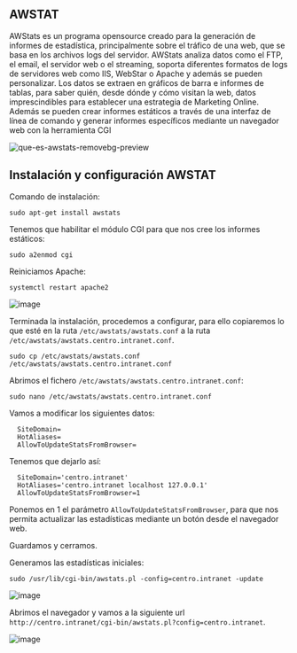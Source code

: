 ## AWSTAT

AWStats es un programa opensource creado para la generación de informes de estadística, principalmente sobre el tráfico de una web, que se basa en los archivos logs del servidor. AWStats analiza datos como el FTP, el email, el servidor web o el streaming, soporta diferentes formatos de logs de servidores web como IIS, WebStar o Apache y además se pueden personalizar. Los datos se extraen en gráficos de barra e informes de tablas, para saber quién, desde dónde y cómo visitan la web, datos imprescindibles para establecer una estrategia de Marketing Online. Además se pueden crear informes estáticos a través de una interfaz de línea de comando y generar informes específicos mediante un navegador web con la herramienta CGI

![que-es-awstats-removebg-preview](https://user-images.githubusercontent.com/114391559/204782029-0b77f74a-3fb8-4191-a093-4c5a61c08ff0.png)

## Instalación y configuración AWSTAT

Comando de instalación:
```
sudo apt-get install awstats
```

Tenemos que habilitar el módulo CGI para que nos cree los informes estáticos:

```
sudo a2enmod cgi
```
Reiniciamos Apache:
```
systemctl restart apache2
```
![image](https://user-images.githubusercontent.com/114391559/204782950-63af0bed-e73a-4655-b069-32f2c8390727.png)

Terminada la instalación, procedemos a configurar, para ello copiaremos lo que esté en la ruta `/etc/awstats/awstats.conf` a la ruta `/etc/awstats/awstats.centro.intranet.conf`.
```
sudo cp /etc/awstats/awstats.conf /etc/awstats/awstats.centro.intranet.conf
```
Abrimos el fichero `/etc/awstats/awstats.centro.intranet.conf`:
```
sudo nano /etc/awstats/awstats.centro.intranet.conf
```

Vamos a modificar los siguientes datos:

```
  SiteDomain=
  HotAliases=
  AllowToUpdateStatsFromBrowser=

```
Tenemos que dejarlo así:

```
  SiteDomain='centro.intranet'
  HotAliases='centro.intranet localhost 127.0.0.1'
  AllowToUpdateStatsFromBrowser=1
```
Ponemos en 1 el parámetro `AllowToUpdateStatsFromBrowser`, para que nos permita actualizar las estadísticas mediante un botón desde el navegador web.

Guardamos y cerramos.

Generamos las estadísticas iniciales:

```
sudo /usr/lib/cgi-bin/awstats.pl -config=centro.intranet -update
```
![image](https://user-images.githubusercontent.com/114391559/204784603-ee80017e-abf7-4b18-ad51-9fef5c80ec37.png)

Abrimos el navegador y vamos a la siguiente url `http://centro.intranet/cgi-bin/awstats.pl?config=centro.intranet`.

![image](https://user-images.githubusercontent.com/114391559/204784940-8c61fd1b-5c24-46cb-94ff-73f396810c8f.png)






